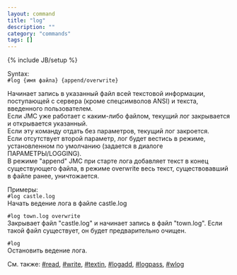 ```yaml
---
layout: command
title: "log"
description: ""
category: "commands"
tags: []
---
```

{% include JB/setup %}

Syntax:  
`#log {имя файла} {append/overwrite}`

Начинает запись в указанный файл всей текстовой информации, поступающей с сервера (кроме спецсимволов ANSI) и текста, введенного пользователем.  
Если JMC уже работает с каким-либо файлом, текущий лог закрывается и открывается указанный.  
Если эту команду отдать без параметров, текущий лог закроется.   
Если отсутствует второй параметр, лог будет вестись в режиме, установленном по умолчанию (задается в диалоге ПАРАМЕТРЫ/LOGGING).  
В режиме "append" JMC при старте лога добавляет текст в конец существующего файла, в режиме overwrite весь текст, существовавший в файле ранее, уничтожается.

Примеры:  
`#log castle.log`  	 
Начать ведение лога в файле castle.log

`#log town.log overwrite`  
Закрывает файл "castle.log" и начинает запись в файл "town.log". Если такой файл существует, он будет предварительно очищен.

`#log`  
Остановить ведение лога.

См. также: [#read](#read), [#write](#write), [#textin](#textin), [#logadd](#logadd), [#logpass](#logpass), [#wlog](#wlog)
